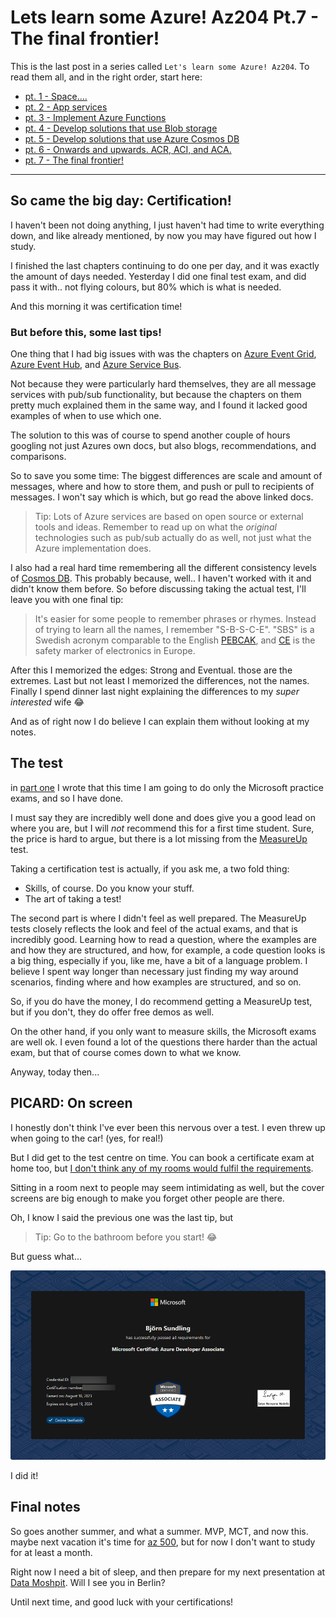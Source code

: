 # Lets learn some Azure! Az204 Pt.7 - The final frontier!

This is the last post in a series called `Let's learn some Azure! Az204`.
To read them all, and in the right order, start here:

- [pt. 1 - Space....](posts/az204.pt1.md)
- [pt. 2 - App services](posts/az204.pt2.md)
- [pt. 3 - Implement Azure Functions](posts/az204.pt3.md)
- [pt. 4 - Develop solutions that use Blob storage](posts/az204.pt4.md)
- [pt. 5 - Develop solutions that use Azure Cosmos DB](posts/az204.pt5.md)
- [pt. 6 - Onwards and upwards. ACR, ACI, and ACA.](posts/az204.pt6.md)
- [pt. 7 - The final frontier!](posts/az204.pt7.md)

----

## So came the big day: Certification!

I haven't been not doing anything, I just haven't had time to write everything down, and like already mentioned, by now you may have figured out how I study.

I finished the last chapters continuing to do one per day, and it was exactly the amount of days needed. Yesterday I did one final test exam, and did pass it with.. not flying colours, but 80% which is what is needed.

And this morning it was certification time!

### But before this, some last tips!

One thing that I had big issues with was the chapters on [Azure Event Grid](https://learn.microsoft.com/en-us/azure/event-grid/), [Azure Event Hub](https://learn.microsoft.com/en-us/azure/event-hubs/event-hubs-about), and [Azure Service Bus](https://learn.microsoft.com/en-us/azure/service-bus-messaging/service-bus-messaging-overview).

Not because they were particularly hard themselves, they are all message services with pub/sub functionality, but because the chapters on them pretty much explained them in the same way, and I found it lacked good examples of when to use which one.

The solution to this was of course to spend another couple of hours googling not just Azures own docs, but also blogs, recommendations, and comparisons.

So to save you some time: The biggest differences are scale and amount of messages, where and how to store them, and push or pull to recipients of messages. I won't say which is which, but go read the above linked docs.

> Tip: Lots of Azure services are based on open source or external tools and ideas. Remember to read up on what the _original_ technologies such as pub/sub actually do as well, not just what the Azure implementation does.

I also had a real hard time remembering all the different consistency levels of [Cosmos DB](posts/az204.pt5.md). This probably because, well.. I haven't worked with it and didn't know them before. So before discussing taking the actual test, I'll leave you with one final tip:

> It's easier for some people to remember phrases or rhymes. Instead of trying to learn all the names, I remember "S-B-S-C-E". "SBS" is a Swedish acronym comparable to the English [PEBCAK](https://en.wiktionary.org/wiki/PEBCAK), and [CE](https://single-market-economy.ec.europa.eu/single-market/ce-marking_en) is the safety marker of electronics in Europe.

After this I memorized the edges: Strong and Eventual. those are the extremes. Last but not least I memorized the differences, not the names. Finally I spend dinner last night explaining the differences to my _super interested_ wife 😂

And as of right now I do believe I can explain them without looking at my notes.

## The test

in [part one](posts/az204.pt1.md) I wrote that this time I am going to do only the Microsoft practice exams, and so I have done.

I must say they are incredibly well done and does give you a good lead on where you are, but I will _not_ recommend this for a first time student. Sure, the price is hard to argue, but there is a lot missing from the  [MeasureUp](https://www.measureup.com/microsoft-practice-test-az-204-developing-solutions-for-microsoft-azure.html) test.

Taking a certification test is actually, if you ask me, a two fold thing:

- Skills, of course. Do you know your stuff.
- The art of taking a test!

The second part is where I didn't feel as well prepared. The MeasureUp tests closely reflects the look and feel of the actual exams, and that is incredibly good. Learning how to read a question, where the examples are and how they are structured, and how, for example, a code question looks is a big thing, especially if you, like me, have a bit of a language problem. I believe I spent way longer than necessary just finding my way around scenarios, finding where and how examples are structured, and so on.

So, if you do have the money, I do recommend getting a MeasureUp test, but if you don't, they do offer free demos as well. 

On the other hand, if you only want to measure skills, the Microsoft exams are well ok. I even found a lot of the questions there harder than the actual exam, but that of course comes down to what we know.

Anyway, today then...

## PICARD: On screen

I honestly don't think I've ever been this nervous over a test. I even threw up when going to the car! (yes, for real!)

But I did get to the test centre on time. You can book a certificate exam at home too, but [I don't think any of my rooms would fulfil the requirements](https://learn.microsoft.com/en-us/certifications/online-exams).

Sitting in a room next to people may seem intimidating as well, but the cover screens are big enough to make you forget other people are there.

Oh, I know I said the previous one was the last tip, but

> Tip: Go to the bathroom before you start! 😂

But guess what...

![I'm certified!](../images/az204.pt7/certified.png)

I did it!

## Final notes

So goes another summer, and what a summer. MVP, MCT, and now this. 
maybe next vacation it's time for [az 500](https://learn.microsoft.com/en-us/certifications/exams/az-500/), but for now I don't want to study for at least a month.

Right now I need a bit of sleep, and then prepare for my next presentation at [Data Moshpit](https://www.data-moshpit.com/). Will I see you in Berlin?

Until next time, and good luck with your certifications!
